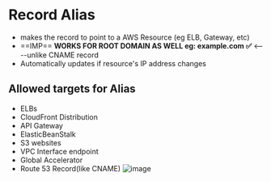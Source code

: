 
# Record Alias

- makes the record to point to a AWS Resource (eg ELB, Gateway, etc)
- ==IMP== **WORKS FOR ROOT DOMAIN AS WELL eg: example.com ✅** <----unlike CNAME record
- Automatically updates if resource's IP address changes

## Allowed targets for Alias

- ELBs
- CloudFront Distribution
- API Gateway
- ElasticBeanStalk
- S3 websites
- VPC Interface endpoint
- Global Accelerator
- Route 53 Record(like CNAME)
![image](Pasted_image_20240307000104.png)

